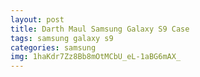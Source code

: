 ```yaml
---
layout: post
title: Darth Maul Samsung Galaxy S9 Case
tags: samsung galaxy s9
categories: samsung
img: 1haKdr7Zz8Bb8mOtMCbU_eL-1aBG6mAX_
---
```

